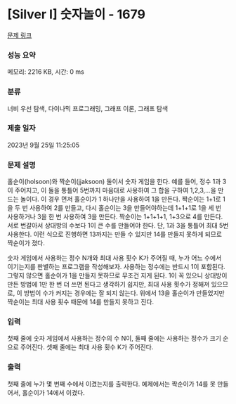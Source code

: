 # [Silver I] 숫자놀이 - 1679 

[문제 링크](https://www.acmicpc.net/problem/1679) 

### 성능 요약

메모리: 2216 KB, 시간: 0 ms

### 분류

너비 우선 탐색, 다이나믹 프로그래밍, 그래프 이론, 그래프 탐색

### 제출 일자

2023년 9월 25일 11:25:05

### 문제 설명

<p>홀순이(holsoon)와 짝순이(jjaksoon) 둘이서 숫자 게임을 한다. 예를 들어, 정수 1과 3이 주어지고, 이 둘을 통틀어 5번까지 마음대로 사용하여 그 합을 구하여 1,2,3,…을 만드는 놀이다. 이 경우 먼저 홀순이가 1 하나만을 사용하여 1을 만든다. 짝순이는 1+1로 1을 두 번 사용하여 2를 만들고, 다시 홀순이는 3을 만들어야하는데 1+1+1로 1을 세 번 사용하거나 3을 한 번 사용하여 3을 만든다. 짝순이는 1+1+1+1, 1+3으로 4를 만든다. 서로 번갈아서 상대방의 수보다 1이 큰 수를 만들어야 한다. 단, 1과 3을 통틀어 최대 5번 사용한다. 이런 식으로 진행하면 13까지는 만들 수 있지만 14를 만들지 못하게 되므로 짝순이가 졌다. </p>

<p>숫자 게임에서 사용하는 정수 N개와 최대 사용 횟수 K가 주어질 때, 누가 어느 수에서 이기는지를 판별하는 프로그램을 작성해보자. 사용하는 정수에는 반드시 1이 포함된다. 그렇지 않으면 홀순이가 1을 만들지 못하므로 무조건 지게 된다. 1이 꼭 있으니 상대방이 만든 방법에 1만 한 번 더 쓰면 된다고 생각하기 쉽지만, 최대 사용 횟수가 정해져 있으므로, 이 방법이 수가 커지는 경우에는 잘 되지 않는다. 위에서 13을 홀순이가 만들었지만 짝순이는 최대 사용 횟수 때문에 14를 만들지 못하고 진다.</p>

### 입력 

 <p>첫째 줄에 숫자 게임에서 사용하는 정수의 수 N이, 둘째 줄에는 사용하는 정수가 크기 순으로 주어진다. 셋째 줄에는 최대 사용 횟수 K가 주어진다.</p>

### 출력 

 <p>첫째 줄에 누가 몇 번째 수에서 이겼는지를 출력한다. 예제에서는 짝순이가 14를 못 만들어서, 홀순이가 14에서 이겼다.</p>

